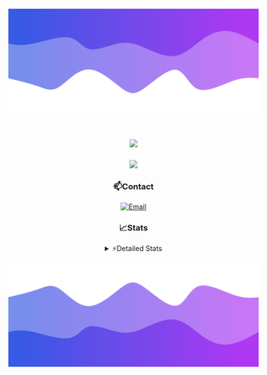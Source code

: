 ![Header](./header.png)
<div align="center">

<h1 align="center">
  <a href="https://git.io/typing-svg">
    <img src="https://readme-typing-svg.herokuapp.com/?lines=Hello,+There!+👋;This+is+chicho.;CEO+on+Hely+Development....;&center=true&size=25">
  </a>
</h1>
  
<p align="center">
  <img src="https://lanyard.cnrad.dev/api/852683595378196480" />
</p>

### 📫Contact
  [![Email](https://img.shields.io/badge/Email-gastondalla@gmail.com-04619f?style=for-the-badge&logo=gmail&logoColor=white)](mailto:gastondalla@gmail.com)
</br>  
### 📈Stats
<details>
    <summary> ⚡Detailed Stats</summary>
    <br/>

<!--START_SECTION:waka-->
![Code Time](http://img.shields.io/badge/Code%20Time-208%20hrs%2053%20mins-blue)

![Profile Views](http://img.shields.io/badge/Profile%20Views-5-blue)

**🐱 My GitHub Data** 

> 📦 39.5 kB Used in GitHub's Storage 
 > 
> 🏆 15 Contributions in the Year 2023
 > 
> 🚫 Not Opted to Hire
 > 
> 📜 7 Public Repositories 
 > 
> 🔑 9 Private Repositories 
 > 
**I'm a Night 🦉** 

```text
🌞 Morning                13 commits          ██░░░░░░░░░░░░░░░░░░░░░░░   07.14 % 
🌆 Daytime                17 commits          ██░░░░░░░░░░░░░░░░░░░░░░░   09.34 % 
🌃 Evening                91 commits          ████████████░░░░░░░░░░░░░   50.00 % 
🌙 Night                  61 commits          ████████░░░░░░░░░░░░░░░░░   33.52 % 
```
📅 **I'm Most Productive on Wednesday** 

```text
Monday                   12 commits          ██░░░░░░░░░░░░░░░░░░░░░░░   06.59 % 
Tuesday                  36 commits          █████░░░░░░░░░░░░░░░░░░░░   19.78 % 
Wednesday                42 commits          ██████░░░░░░░░░░░░░░░░░░░   23.08 % 
Thursday                 22 commits          ███░░░░░░░░░░░░░░░░░░░░░░   12.09 % 
Friday                   23 commits          ███░░░░░░░░░░░░░░░░░░░░░░   12.64 % 
Saturday                 19 commits          ███░░░░░░░░░░░░░░░░░░░░░░   10.44 % 
Sunday                   28 commits          ████░░░░░░░░░░░░░░░░░░░░░   15.38 % 
```


📊 **This Week I Spent My Time On** 

```text
🕑︎ Time Zone: America/Argentina/Buenos_Aires

💬 Programming Languages: 
Python                   4 hrs 7 mins        ████████░░░░░░░░░░░░░░░░░   31.63 % 
HTML                     3 hrs 33 mins       ███████░░░░░░░░░░░░░░░░░░   27.19 % 
C#                       2 hrs 55 mins       ██████░░░░░░░░░░░░░░░░░░░   22.33 % 
Other                    1 hr 33 mins        ███░░░░░░░░░░░░░░░░░░░░░░   11.96 % 
CSS                      28 mins             █░░░░░░░░░░░░░░░░░░░░░░░░   03.63 % 

🔥 Editors: 
VS Code                  8 hrs 31 mins       ████████████████░░░░░░░░░   65.25 % 
Visual Studio            4 hrs 32 mins       █████████░░░░░░░░░░░░░░░░   34.75 % 

🐱‍💻 Projects: 
Unknown Project          4 hrs 35 mins       █████████░░░░░░░░░░░░░░░░   35.16 % 
Hate                     3 hrs 39 mins       ███████░░░░░░░░░░░░░░░░░░   28.05 % 
Coder                    2 hrs 55 mins       ██████░░░░░░░░░░░░░░░░░░░   22.45 % 
pagina-1                 59 mins             ██░░░░░░░░░░░░░░░░░░░░░░░   07.63 % 
UnSkript                 39 mins             █░░░░░░░░░░░░░░░░░░░░░░░░   05.03 % 

💻 Operating System: 
Windows                  13 hrs 3 mins       █████████████████████████   100.00 % 
```

**I Mostly Code in JavaScript** 

```text
JavaScript               8 repos             █████████░░░░░░░░░░░░░░░░   36.36 % 
CSS                      3 repos             ███░░░░░░░░░░░░░░░░░░░░░░   13.64 % 
HTML                     2 repos             ██░░░░░░░░░░░░░░░░░░░░░░░   09.09 % 
C#                       2 repos             ██░░░░░░░░░░░░░░░░░░░░░░░   09.09 % 
Batchfile                1 repo              █░░░░░░░░░░░░░░░░░░░░░░░░   04.55 % 
```




 Last Updated on 07/07/2023 21:11:37 UTC
<!--END_SECTION:waka-->
</details>

![Footer](./footer.png)
